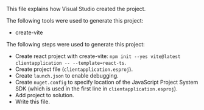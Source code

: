 This file explains how Visual Studio created the project.

The following tools were used to generate this project:
- create-vite

The following steps were used to generate this project:
- Create react project with create-vite: `npm init --yes vite@latest clientapplication -- --template=react-ts`.
- Create project file (`clientapplication.esproj`).
- Create `launch.json` to enable debugging.
- Create `nuget.config` to specify location of the JavaScript Project System SDK (which is used in the first line in `clientapplication.esproj`).
- Add project to solution.
- Write this file.
